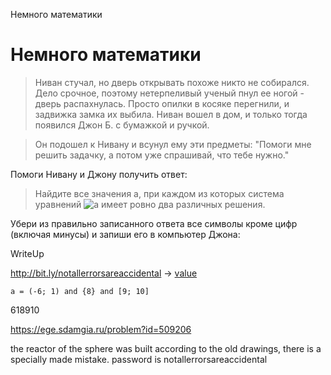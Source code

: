 Немного математики
# Немного математики
> Ниван стучал, но дверь открывать похоже никто не собирался. Дело срочное, поэтому нетерпеливый ученый пнул ее ногой - дверь распахнулась. Просто опилки в косяке перегнили, и задвижка замка их выбила. Ниван вошел в дом, и только тогда появился Джон Б. с бумажкой и ручкой. 

> Он подошел к Нивану и всунул ему эти предметы: "Помоги мне решить задачку, а потом уже спрашивай, что тебе нужно."

Помоги Нивану и Джону получить ответ:

> Найдите все значения a, при каждом из которых система уравнений
> ![a](https://i.imgur.com/55zlQJB.png)
> имеет ровно два различных решения.

Убери из правильно записанного ответа все символы кроме цифр (включая минусы) и запиши его в компьютер Джона:
<script>
    // Ты думал ты самый умный? Ну пойди, разберись
    // По сложности то же самое
    // Ну или меньше, не знаю
    const encrypted = "燪燶燻熾燬燻燿燽燪燱燬熾燱燸熾燪燶燻熾燭燮燶燻燬燻熾燩燿燭熾燼燫燷燲燪熾燿燽燽燱燬燺燷燰燹熾燪燱熾燪燶燻熾燱燲燺熾燺燬燿燩燷燰燹燭熲熾燪燶燻燬燻熾燷燭熾燿熾燭燮燻燽燷燿燲燲燧熾燳燿燺燻熾燳燷燭燪燿燵燻熰熾燮燿燭燭燩燱燬燺熾燷燭熾燰燱燪燿燲燲燻燬燬燱燬燭燿燬燻燿燽燽燷燺燻燰燪燿燲";
    function crypt(str, key){
        var encryptedText = '';
        for(let i = 0; i < str.length; i++) {
            let char = str.charCodeAt(i) ^ key;
            encryptedText += String.fromCharCode(char);
        }
        return encryptedText;
    }
    function decrypt() {
        var key = document.getElementById("keyInput").value;
        if (key.length === 0) {
            alert("No key error");
        } else if (key.length !== 6) {
            alert("Wrong key length");
        } else {
            alert(crypt(encrypted, key))
        }
    }

    var d = document.getElementById("firstBlock");
    var v = document.createElement("div");
    v.className = "johnPCDiv"
    var button = document.createElement("button");
    button.onclick = decrypt;
    button.innerText = "Decrypt"
    var input = document.createElement("input");
    input.id = "keyInput";

    v.appendChild(input);
    v.appendChild(button);

    d.appendChild(v);
</script>

WriteUp

http://bit.ly/notallerrorsareaccidental -> [value](reactorerror.html)


`a = (-6; 1) and {8} and [9; 10]`

618910

https://ege.sdamgia.ru/problem?id=509206


the reactor of the sphere was built according to the old drawings, there is a specially made mistake. password is notallerrorsareaccidental